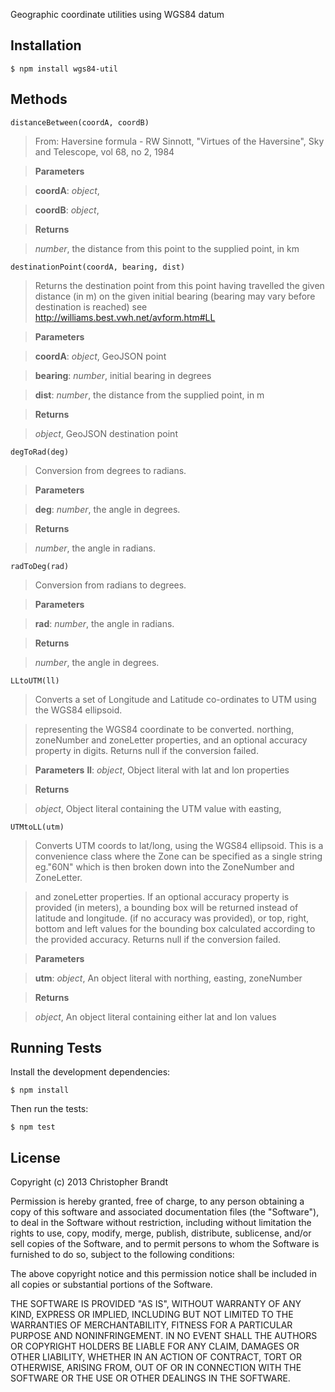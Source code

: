Geographic coordinate utilities using WGS84 datum

Installation
-------------
    $ npm install wgs84-util

Methods
--------
    distanceBetween(coordA, coordB)
> From: Haversine formula - RW Sinnott, "Virtues of the Haversine",
> Sky and Telescope, vol 68, no 2, 1984


> **Parameters**

> **coordA**:  *object*,  


> **coordB**:  *object*,  


> **Returns**

> *number*,  the distance from this point to the supplied point, in km

    destinationPoint(coordA, bearing, dist)
> Returns the destination point from this point having travelled the given distance (in m) on the 
> given initial bearing (bearing may vary before destination is reached)
> see http://williams.best.vwh.net/avform.htm#LL


> **Parameters**

> **coordA**:  *object*, GeoJSON point


> **bearing**:  *number*,  initial bearing in degrees

> **dist**:  *number*, the distance from the supplied point, in m 


> **Returns**

> *object*,  GeoJSON destination point


    degToRad(deg)
> Conversion from degrees to radians.


> **Parameters**

> **deg**:  *number*,  the angle in degrees.

> **Returns**

> *number*,  the angle in radians.

    radToDeg(rad)

> Conversion from radians to degrees.

> **Parameters**

> **rad**:  *number*,  the angle in radians.

> **Returns**

> *number*,  the angle in degrees.

    LLtoUTM(ll)

> Converts a set of Longitude and Latitude co-ordinates to UTM
> using the WGS84 ellipsoid.

> representing the WGS84 coordinate to be converted.
> northing, zoneNumber and zoneLetter properties, and an optional
> accuracy property in digits. Returns null if the conversion failed.

> **Parameters**
> **ll**:  *object*,  Object literal with lat and lon properties

> **Returns**

> *object*,  Object literal containing the UTM value with easting,

    UTMtoLL(utm)
> Converts UTM coords to lat/long, using the WGS84 ellipsoid. This is a convenience
> class where the Zone can be specified as a single string eg."60N" which
> is then broken down into the ZoneNumber and ZoneLetter.

> and zoneLetter properties. If an optional accuracy property is
> provided (in meters), a bounding box will be returned instead of
> latitude and longitude.
> (if no accuracy was provided), or top, right, bottom and left values
> for the bounding box calculated according to the provided accuracy.
> Returns null if the conversion failed.


> **Parameters**

> **utm**:  *object*,  An object literal with northing, easting, zoneNumber

> **Returns**

> *object*,  An object literal containing either lat and lon values


Running Tests
--------------
Install the development dependencies:

    $ npm install

Then run the tests:

    $ npm test


## License

Copyright (c) 2013 Christopher Brandt

Permission is hereby granted, free of charge, to any person obtaining a copy of this software and associated documentation files (the "Software"), to deal in the Software without restriction, including without limitation the rights to use, copy, modify, merge, publish, distribute, sublicense, and/or sell copies of the Software, and to permit persons to whom the Software is furnished to do so, subject to the following conditions:

The above copyright notice and this permission notice shall be included in all copies or substantial portions of the Software.

THE SOFTWARE IS PROVIDED "AS IS", WITHOUT WARRANTY OF ANY KIND, EXPRESS OR IMPLIED, INCLUDING BUT NOT LIMITED TO THE WARRANTIES OF MERCHANTABILITY, FITNESS FOR A PARTICULAR PURPOSE AND NONINFRINGEMENT. IN NO EVENT SHALL THE AUTHORS OR COPYRIGHT HOLDERS BE LIABLE FOR ANY CLAIM, DAMAGES OR OTHER LIABILITY, WHETHER IN AN ACTION OF CONTRACT, TORT OR OTHERWISE, ARISING FROM, OUT OF OR IN CONNECTION WITH THE SOFTWARE OR THE USE OR OTHER DEALINGS IN THE SOFTWARE.